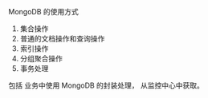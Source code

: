 MongoDB 的使用方式

1. 集合操作
2. 普通的文档操作和查询操作
3. 索引操作
4. 分组聚合操作
5. 事务处理

包括 业务中使用 MongoDB 的封装处理， 从监控中心中获取。

